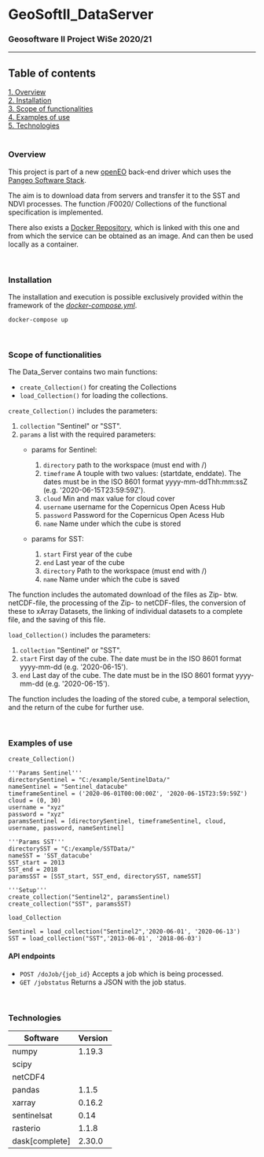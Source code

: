# GeoSoftII_DataServer
### Geosoftware II Project WiSe 2020/21
---

## Table of contents
[1. Overview](#overview) \
[2. Installation](#install) \
[3. Scope of functionalities](#functionalities)  \
[4. Examples of use](#use) \
[5. Technologies](#technologies)\
\
<a name="overview"><h3>Overview</h3></a>
This project is part of a new [openEO](https://openeo.org/) back-end driver which uses the [Pangeo Software Stack](https://pangeo.io/).

The aim is to download data from servers and transfer it to the SST and NDVI processes.
The function /F0020/ Collections of the functional specification is implemented.

There also exists a [Docker Repository](https://hub.docker.com/repository/docker/felixgi1516/geosoft2_dataserver), which is linked with this one and from which the service can be obtained as an image. And can then be used locally as a container.

\
<a name="install"><h3>Installation</h3></a>
The installation and execution is possible exclusively provided within the framework of the *[docker-compose.yml](https://github.com/GeoSoftII2020-21/GeoSoftII_Projekt/blob/Docker-compose/docker-compose.yml)*.
```docker
docker-compose up
```
\
<a name="functionalities"><h3>Scope of functionalities</h3></a>
The Data_Server contains two main functions:
- `create_Collection()` for creating the Collections
- `load_Collection()` for loading the collections.

`create_Collection()` includes the parameters:
1. `collection` "Sentinel" or "SST".
2. `params` a list with the required parameters:
	- params for Sentinel:
		1. `directory` path to the workspace (must end with /)
		2. `timeframe` A touple with two values: (startdate, enddate). The dates must be in the ISO 8601 format yyyy-mm-ddThh:mm:ssZ (e.g. '2020-06-15T23:59:59Z').
		3. `cloud` Min and max value for cloud cover
		4. `username` username for the Copernicus Open Acess Hub
		5. `password` Password for the Copernicus Open Acess Hub
		6. `name` Name under which the cube is stored
	
	- params for SST:
		1. `start` First year of the cube
		2. `end` Last year of the cube
		3. `directory` Path to the workspace (must end with /)
		4. `name` Name under which the cube is saved
		
The function includes the automated download of the files as Zip- btw. netCDF-file,
the processing of the Zip- to netCDF-files, the conversion of these to xArray Datasets,
the linking of individual datasets to a complete file, and the saving of this file.

`load_Collection()` includes the parameters:
1. `collection` "Sentinel" or "SST".
2. `start` First day of the cube. The date must be in the ISO 8601 format yyyy-mm-dd (e.g. '2020-06-15').
3. `end` Last day of the cube. The date must be in the ISO 8601 format yyyy-mm-dd (e.g. '2020-06-15').

The function includes the loading of the stored cube, a temporal selection, 
and the return of the cube for further use.

\
<a name="use"><h3>Examples of use</h3></a>
`create_Collection()`
```
'''Params Sentinel'''
directorySentinel = "C:/example/SentinelData/"
nameSentinel = "Sentinel_datacube"
timeframeSentinel = ('2020-06-01T00:00:00Z', '2020-06-15T23:59:59Z')
cloud = (0, 30)
username = "xyz"
password = "xyz"
paramsSentinel = [directorySentinel, timeframeSentinel, cloud, username, password, nameSentinel]

'''Params SST'''
directorySST = "C:/example/SSTData/"
nameSST = 'SST_datacube'
SST_start = 2013
SST_end = 2018
paramsSST = [SST_start, SST_end, directorySST, nameSST]

'''Setup'''
create_collection("Sentinel2", paramsSentinel)
create_collection("SST", paramsSST)
````

`load_Collection`
```
Sentinel = load_collection("Sentinel2",'2020-06-01', '2020-06-13')
SST = load_collection("SST",'2013-06-01', '2018-06-03')
````

#### API endpoints

- `POST /doJob/{job_id}` Accepts a job which is being processed.
- `GET /jobstatus` Returns a JSON with the job status.


\
<a name="technologies"><h3>Technologies</h3></a>

Software | Version
------ | ------
numpy | 1.19.3
scipy | 
netCDF4 | 
pandas | 1.1.5
xarray | 0.16.2
sentinelsat | 0.14
rasterio | 1.1.8
dask[complete] | 2.30.0

